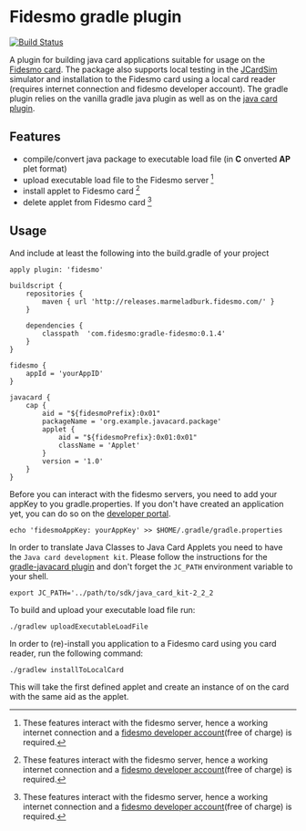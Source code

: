 Fidesmo gradle plugin
=====================

[![Build Status](https://travis-ci.org/fidesmo/gradle-fidesmo.svg?branch=master)](https://travis-ci.org/fidesmo/gradle-fidesmo)

A plugin for building java card applications suitable for usage on the [Fidesmo
card](http://fidesmo.com/). The package also supports local testing in the
[JCardSim](http://jcardsim.org/) simulator and installation to the Fidesmo card using a local card
reader (requires internet connection and fidesmo developer account). The gradle plugin relies on the
vanilla gradle java plugin as well as on the [java card
plugin](https://github.com/fidesmo/gradle-javacard).

Features
--------

 * compile/convert java package to executable load file (in **C** onverted **AP** plet format)
 * upload executable load file to the Fidesmo server [^1]
 * install applet to Fidesmo card [^1]
 * delete applet from Fidesmo card [^1]

[^1]: These features interact with the fidesmo server, hence a working internet connection and a
[fidesmo developer account](https://developer.fidesmo.com)(free of charge) is required.

Usage
-----

And include at least the following into the build.gradle of your project

    apply plugin: 'fidesmo'

    buildscript {
        repositories {
            maven { url 'http://releases.marmeladburk.fidesmo.com/' }
        }

        dependencies {
            classpath  'com.fidesmo:gradle-fidesmo:0.1.4'
        }
    }

    fidesmo {
        appId = 'yourAppID'
    }

    javacard {
        cap {
            aid = "${fidesmoPrefix}:0x01"
            packageName = 'org.example.javacard.package'
            applet {
                aid = "${fidesmoPrefix}:0x01:0x01"
                className = 'Applet'
            }
            version = '1.0'
        }
    }

Before you can interact with the fidesmo servers, you need to add your appKey to you
gradle.properties. If you don't have created an application yet, you can do so on the [developer
portal](https://developer.fidesmo.com/).

    echo 'fidesmoAppKey: yourAppKey' >> $HOME/.gradle/gradle.properties

In order to translate Java Classes to Java Card Applets you need to have the `Java card development
kit`. Please follow the instructions for the [gradle-javacard
plugin](https://github.com/fidesmo/gradle-javacard/tree/master#installing-the-java-card-development-kit)
and don't forget the `JC_PATH` environment variable to your shell.

    export JC_PATH='../path/to/sdk/java_card_kit-2_2_2

To build and upload your executable load file run:

    ./gradlew uploadExecutableLoadFile

In order to (re)-install you application to a Fidesmo card using you card reader, run the following
command:

    ./gradlew installToLocalCard

This will take the first defined applet and create an instance of on the card with the same aid as
the applet.
